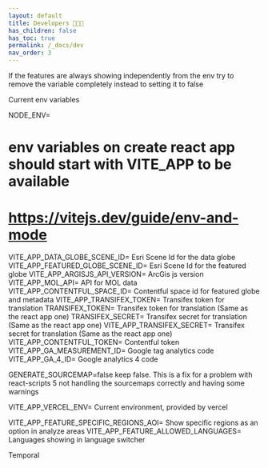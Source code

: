 ```yaml
---
layout: default
title: Developers 👩🏽‍💻
has_children: false
has_toc: true
permalink: /_docs/dev
nav_order: 3
---
```


If the features are always showing independently from the env try to remove the variable completely instead to setting it to false

Current env variables

NODE_ENV=
# env variables on create react app should start with VITE_APP to be available
# https://vitejs.dev/guide/env-and-mode
VITE_APP_DATA_GLOBE_SCENE_ID= Esri Scene Id for the data globe
VITE_APP_FEATURED_GLOBE_SCENE_ID= Esri Scene Id for the featured globe
VITE_APP_ARGISJS_API_VERSION= ArcGis js version
VITE_APP_MOL_API= API for MOL data
VITE_APP_CONTENTFUL_SPACE_ID= Contentful space id for featured globe and metadata
VITE_APP_TRANSIFEX_TOKEN= Transifex token for translation
TRANSIFEX_TOKEN= Transifex token for translation (Same as the react app one)
TRANSIFEX_SECRET= Transifex secret for translation (Same as the react app one)
VITE_APP_TRANSIFEX_SECRET= Transifex secret for translation (Same as the react app one)
VITE_APP_CONTENTFUL_TOKEN= Contentful token
VITE_APP_GA_MEASUREMENT_ID= Google tag analytics code
VITE_APP_GA_4_ID= Google analytics 4 code

GENERATE_SOURCEMAP=false keep false. This is a fix for a problem with react-scripts 5 not handling the sourcemaps correctly and having some warnings


VITE_APP_VERCEL_ENV= Current environment, provided by vercel

VITE_APP_FEATURE_SPECIFIC_REGIONS_AOI= Show specific regions as an option in analyze areas
VITE_APP_FEATURE_ALLOWED_LANGUAGES= Languages showing in language switcher

Temporal
